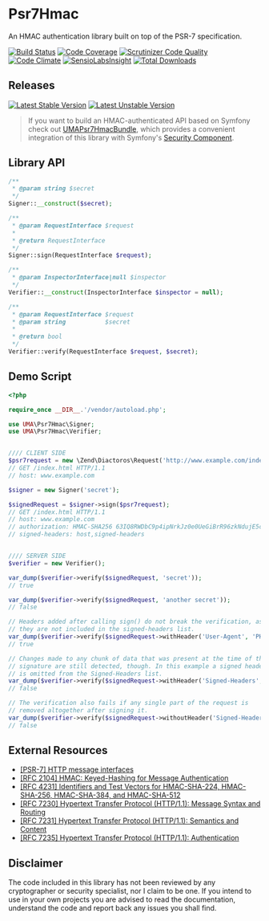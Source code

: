 # Psr7Hmac

An HMAC authentication library built on top of the PSR-7 specification.

[![Build Status](https://travis-ci.org/1ma/Psr7Hmac.svg?branch=master)](https://travis-ci.org/1ma/Psr7Hmac) [![Code Coverage](https://scrutinizer-ci.com/g/1ma/Psr7Hmac/badges/coverage.png?b=master)](https://scrutinizer-ci.com/g/1ma/Psr7Hmac/?branch=master) [![Scrutinizer Code Quality](https://scrutinizer-ci.com/g/1ma/Psr7Hmac/badges/quality-score.png?b=master)](https://scrutinizer-ci.com/g/1ma/Psr7Hmac/?branch=master) [![Code Climate](https://codeclimate.com/github/1ma/Psr7Hmac/badges/gpa.svg)](https://codeclimate.com/github/1ma/Psr7Hmac) [![SensioLabsInsight](https://insight.sensiolabs.com/projects/8c7c772a-5819-426d-bef9-eb9f2b4a3102/mini.png)](https://insight.sensiolabs.com/projects/8c7c772a-5819-426d-bef9-eb9f2b4a3102) [![Total Downloads](https://poser.pugx.org/uma/psr7-hmac/downloads)](https://packagist.org/packages/uma/psr7-hmac)

## Releases

[![Latest Stable Version](https://poser.pugx.org/uma/psr7-hmac/v/stable)](https://packagist.org/packages/uma/psr7-hmac) [![Latest Unstable Version](https://poser.pugx.org/uma/psr7-hmac/v/unstable)](https://packagist.org/packages/uma/psr7-hmac)


> If you want to build an HMAC-authenticated API based on Symfony check out [UMAPsr7HmacBundle](https://github.com/1ma/UMAPsr7HmacBundle), which
provides a convenient integration of this library with Symfony's [Security Component](http://symfony.com/doc/current/components/security.html).

## Library API

```php
/**
 * @param string $secret
 */
Signer::__construct($secret);

/**
 * @param RequestInterface $request
 *
 * @return RequestInterface
 */
Signer::sign(RequestInterface $request);

/**
 * @param InspectorInterface|null $inspector
 */
Verifier::__construct(InspectorInterface $inspector = null);

/**
 * @param RequestInterface $request
 * @param string           $secret
 *
 * @return bool
 */
Verifier::verify(RequestInterface $request, $secret);
```


## Demo Script

```php
<?php

require_once __DIR__.'/vendor/autoload.php';

use UMA\Psr7Hmac\Signer;
use UMA\Psr7Hmac\Verifier;


//// CLIENT SIDE
$psr7request = new \Zend\Diactoros\Request('http://www.example.com/index.html', 'GET');
// GET /index.html HTTP/1.1
// host: www.example.com

$signer = new Signer('secret');

$signedRequest = $signer->sign($psr7request);
// GET /index.html HTTP/1.1
// host: www.example.com
// authorization: HMAC-SHA256 63IQ8RWDbC9p4ipNrkJz0e0UeGiBrR96zkNdujE5cl8=
// signed-headers: host,signed-headers


//// SERVER SIDE
$verifier = new Verifier();

var_dump($verifier->verify($signedRequest, 'secret'));
// true

var_dump($verifier->verify($signedRequest, 'another secret'));
// false

// Headers added after calling sign() do not break the verification, as
// they are not included in the signed-headers list.
var_dump($verifier->verify($signedRequest->withHeader('User-Agent', 'PHP/5.x'), 'secret'));
// true

// Changes made to any chunk of data that was present at the time of the
// signature are still detected, though. In this example a signed header
// is omitted from the Signed-Headers list.
var_dump($verifier->verify($signedRequest->withHeader('Signed-Headers', 'host,signed-headers'), 'secret'));
// false

// The verification also fails if any single part of the request is
// removed altogether after signing it.
var_dump($verifier->verify($signedRequest->withoutHeader('Signed-Headers'), 'secret'));
// false
```


## External Resources

* [[PSR-7] HTTP message interfaces](http://www.php-fig.org/psr/psr-7/)
* [[RFC 2104] HMAC: Keyed-Hashing for Message Authentication](https://tools.ietf.org/html/rfc2104)
* [[RFC 4231] Identifiers and Test Vectors for HMAC-SHA-224, HMAC-SHA-256, HMAC-SHA-384, and HMAC-SHA-512](https://tools.ietf.org/html/rfc4231)
* [[RFC 7230] Hypertext Transfer Protocol (HTTP/1.1): Message Syntax and Routing](https://tools.ietf.org/html/rfc7230)
* [[RFC 7231] Hypertext Transfer Protocol (HTTP/1.1): Semantics and Content](https://tools.ietf.org/html/rfc7231)
* [[RFC 7235] Hypertext Transfer Protocol (HTTP/1.1): Authentication](https://tools.ietf.org/html/rfc7235)


## Disclaimer

The code included in this library has not been reviewed by any cryptographer or security specialist, nor I claim to be one.
If you intend to use in your own projects you are advised to read the documentation, understand the code and report back
any issues you shall find.
